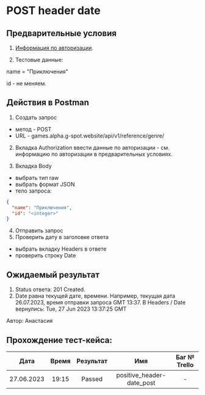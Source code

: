 POST header date
===

Предварительные условия
--

1. [Информация по авторизации](https://github.com/victoretc/GSPOTtestingdocumentation/blob/main/games/Authorization_data.md).

2. Тестовые данные:

name = "Приключения"

id - не меняем.

Действия в Postman
--
1. Создать запрос
- метод - POST
- URL - games.alpha.g-spot.website/api/v1/reference/genre/

2. Вкладка Authorization
ввести данные по авторизации - см. информацию по авторизации в предварительных условиях.

3. Вкладка Body
- выбрать тип raw
- выбрать формат JSON
- тело запроса:

```json
{
  "name": "Приключения",
  "id": "<integer>"
}
```

4. Отправить запрос
5. Проверить дату в заголовке ответа
- выбрать вкладку Headers в ответе
- проверить строку Date

Ожидаемый результат
--

1. Status ответа: 201 Created.
2. Date равна текущей дате, времени. Например, текущая дата 26.07.2023, время отправки запроса GMT 13:37. В Headers / Date вернулись: Tue, 27 Jun 2023 13:37:25 GMT

Автор: Анастасия

Прохождение тест-кейса:
----------------

|**Дата**|**Время**|**Результат**|**Имя**|**Баг № Trello**|
| :-: | :-: | :-: | :-: | :-: |
|27.06.2023|19:15|Passed|positive_header-date_post|-|
